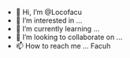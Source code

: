 - 👋 Hi, I’m @Locofacu
- 👀 I’m interested in ...
- 🌱 I’m currently learning ...
- 💞️ I’m looking to collaborate on ...
- 📫 How to reach me ...
Facuh

<!---
Locofacu/Locofacu is a ✨ special ✨ repository because its `README.md` (this file) appears on your GitHub profile.
You can click the Preview link to take a look at your changes.
--->
